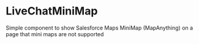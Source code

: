 # LiveChatMiniMap
Simple component to show Salesforce Maps MiniMap (MapAnything) on a page that mini maps are not supported
